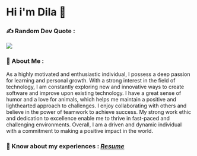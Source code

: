 # Hi i'm Dila 👋

### ✍️ Random Dev Quote : 
![](https://quotes-github-readme.vercel.app/api?type=horizontal&theme=dark)

### 🤫 About Me :

<p>

  As a highly motivated and enthusiastic individual, I possess a deep passion for learning and personal growth. With a strong interest in the field of technology, I am constantly exploring new and innovative ways to create software and improve upon existing technology. I have a great sense of humor and a love for animals, which helps me maintain a positive and lighthearted approach to challenges. I enjoy collaborating with others and believe in the power of teamwork to achieve success. My strong work ethic and dedication to excellence enable me to thrive in fast-paced and challenging environments. Overall, I am a driven and dynamic individual with a commitment to making a positive impact in the world.
  
</p>

### 📄 Know about my experiences : *[Resume](https://drive.google.com/drive/folders/1JaaewdBgEMudr1c5oxNjl6beRv04ptr0?usp=sharing)*






